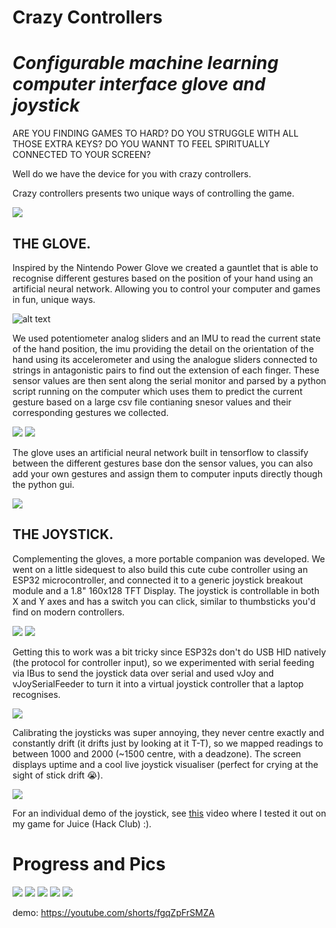 # Crazy Controllers

# *Configurable machine learning computer interface glove and joystick*

ARE YOU FINDING GAMES TO HARD?
DO YOU STRUGGLE WITH ALL THOSE EXTRA KEYS?
DO YOU WANNT TO FEEL SPIRITUALLY CONNECTED TO YOUR SCREEN?

Well do we have the device for you with crazy controllers.

Crazy controllers presents two unique ways of controlling the game.

![](./images/demo.jpeg)

## THE GLOVE.

Inspired by the Nintendo Power Glove we created a gauntlet that is able to recognise different gestures based on the position of your hand using an artificial neural network. Allowing you to control your computer and games in fun, unique ways.

![alt text](./images/image-4.png)

We used potentiometer analog sliders and an IMU to read the current state of the hand position, the imu providing the detail on the orientation of the hand using its accelerometer and using the analogue sliders connected to strings in antagonistic pairs to find out the extension of each finger. These sensor values are then sent along the serial monitor and parsed by a python script running on the computer which uses them to predict the current gesture based on a large csv file contianing snesor values and their corresponding gestures we collected.

![](./images/image-6.png)
![](./images/image-7.png)

The glove uses an artificial neural network built in tensorflow to classify between the different gestures base don the sensor values, you can also add your own gestures and assign them to computer inputs directly though the python gui.


![](./images/image-5.png)

## THE JOYSTICK.

Complementing the gloves, a more portable companion was developed. We went on a little sidequest to also build this cute cube controller using an ESP32 microcontroller, and connected it to a generic joystick breakout module and a 1.8" 160x128 TFT Display. The joystick is controllable in both X and Y axes and has a switch you can click, similar to thumbsticks you'd find on modern controllers.

![](./images/joystick_oled.JPEG)
![](./images/joystick_top.JPEG)

Getting this to work was a bit tricky since ESP32s don't do USB HID natively (the protocol for controller input), so we experimented with serial feeding via IBus to send the joystick data over serial and used vJoy and vJoySerialFeeder to turn it into a virtual joystick controller that a laptop recognises.

![](./images/vjoysf.png)

Calibrating the joysticks was super annoying, they never centre exactly and constantly drift (it drifts just by looking at it T-T), so we mapped readings to between 1000 and 2000 (~1500 centre, with a deadzone). The screen displays uptime and a cool live joystick visualiser (perfect for crying at the sight of stick drift :sob:).

![](./images/joystick_serial_plotter.png)

For an individual demo of the joystick, see [this](https://www.youtube.com/watch?v=Vyi5VYunwlE) video where I tested it out on my game for Juice (Hack Club) :).

# Progress and Pics

![](./images/joystick_added.JPEG)
![](./images/wire_mess.JPEG)
![](./images/image-1.png)
![](./images/image-2.png)
![](./images/image-3.png)


demo: https://youtube.com/shorts/fgqZpFrSMZA
